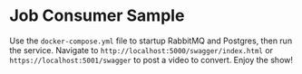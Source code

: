 # Job Consumer Sample

Use the `docker-compose.yml` file to startup RabbitMQ and Postgres, then run the service. Navigate to `http://localhost:5000/swagger/index.html` or `https://localhost:5001/swagger` to post a video to convert. Enjoy the show!
